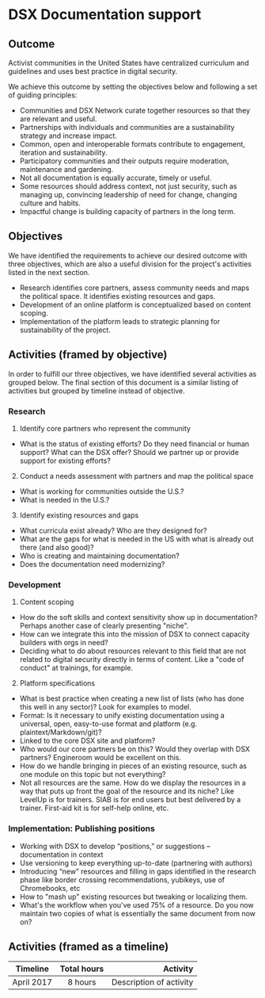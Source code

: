 # DSX Documentation support 

## Outcome

Activist communities in the United States have centralized curriculum and guidelines and uses best practice in digital security.

We achieve this outcome by setting the objectives below and following a set of guiding principles:

 * Communities and DSX Network curate together resources so that they are relevant and useful.
 * Partnerships with individuals and communities are a sustainability strategy and increase impact.
 * Common, open and interoperable formats contribute to engagement, iteration and sustainability.
 * Participatory communities and their outputs require moderation, maintenance and gardening.
 * Not all documentation is equally accurate, timely or useful.
 * Some resources should address context, not just security, such as managing up, convincing leadership of need for change, changing culture and habits.
 * Impactful change is building capacity of partners in the long term.

## Objectives

We have identified the requirements to achieve our desired outcome with three objectives, which are also a useful division for the project's activities listed in the next section.

 * Research identifies core partners, assess community needs and maps the political space. It identifies existing resources and gaps.
 * Development of an online platform is conceptualized based on content scoping.
 * Implementation of the platform leads to strategic planning for sustainability of the project.

## Activities (framed by objective)

In order to fulfill our three objectives, we have identified several activities as grouped below. The final section of this document is a similar listing of activities but grouped by timeline instead of objective.

### Research

1. Identify core partners who represent the community

  * What is the status of existing efforts? Do they need financial or human support? What can the DSX offer? Should we partner up or provide support for existing efforts?

2. Conduct a needs assessment with partners and map the political space

  * What is working for communities outside the U.S.?
  * What is needed in the U.S.?

3. Identify existing resources and gaps

  * What curricula exist already? Who are they designed for?
  * What are the gaps for what is needed in the US with what is already out there (and also good)?
  * Who is creating and maintaining documentation?
  * Does the documentation need modernizing?

### Development

1. Content scoping

  * How do the soft skills and context sensitivity show up in documentation? Perhaps another case of clearly presenting "niche".
  * How can we integrate this into the mission of DSX to connect capacity builders with orgs in need?
  * Deciding what to do about resources relevant to this field that are not related to digital security directly in terms of content. Like a "code of conduct" at trainings, for example.

2. Platform specifications

  * What is best practice when creating a new list of lists (who has done this well in any sector)? Look for examples to model.
  * Format: Is it necessary to unify existing documentation using a universal, open, easy-to-use format and platform (e.g. plaintext/Markdown/git)?
  * Linked to the core DSX site and platform?
  * Who would our core partners be on this? Would they overlap with DSX partners? Engineroom would be excellent on this.
  * How do we handle bringing in pieces of an existing resource, such as one module on this topic but not everything?
  * Not all resources are the same. How do we display the resources in a way that puts up front the goal of the resource and its niche? Like LevelUp is for trainers. SIAB is for end users but best delivered by a trainer. First-aid kit is for self-help online, etc.

### Implementation: Publishing positions

  * Working with DSX to develop “positions,” or suggestions – documentation in context
  * Use versioning to keep everything up-to-date (partnering with authors)
  * Introducing “new” resources and filling in gaps identified in the research phase like border crossing recommendations, yubikeys, use of Chromebooks, etc
  * How to "mash up" existing resources but tweaking or localizing them.
  * What's the workflow when you've used 75% of a resource. Do you now maintain two copies of what is essentially the same document from now on?

## Activities (framed as a timeline)

| Timeline      | Total hours   | Activity                |
| ------------- |:-------------:| -----------------------:|
| April 2017    | 8 hours       | Description of activity |
